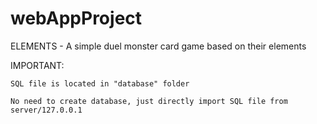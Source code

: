 # webAppProject
ELEMENTS - A simple duel monster card game based on their elements

IMPORTANT:

    SQL file is located in "database" folder

    No need to create database, just directly import SQL file from server/127.0.0.1

